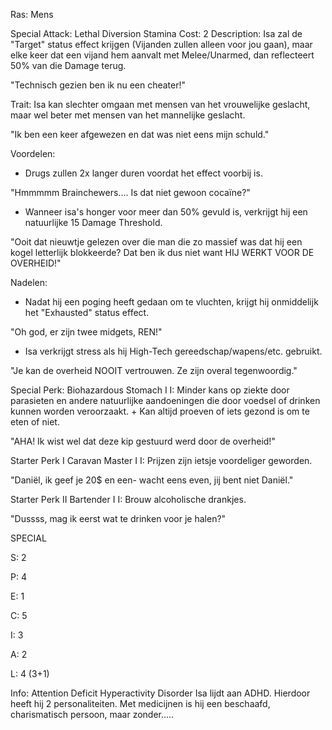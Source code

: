 Ras: Mens

Special Attack: Lethal Diversion
	Stamina Cost: 2
	Description: Isa zal de "Target" status effect krijgen (Vijanden zullen alleen voor jou gaan), maar elke keer dat een vijand hem aanvalt met Melee/Unarmed, dan reflecteert 50% van die Damage terug.

"Technisch gezien ben ik nu een cheater!"

Trait: Isa kan slechter omgaan met mensen van het vrouwelijke geslacht, maar wel beter met mensen van het mannelijke geslacht.

"Ik ben een keer afgewezen en dat was niet eens mijn schuld."

Voordelen:

- Drugs zullen 2x langer duren voordat het effect voorbij is.

"Hmmmmm Brainchewers.... Is dat niet gewoon cocaïne?"

- Wanneer isa's honger voor meer dan 50% gevuld is, verkrijgt hij een natuurlijke 15 Damage Threshold.

"Ooit dat nieuwtje gelezen over die man die zo massief was dat hij een kogel letterlijk blokkeerde? Dat ben ik dus niet want HIJ WERKT VOOR DE OVERHEID!"

Nadelen:

- Nadat hij een poging heeft gedaan om te vluchten, krijgt hij onmiddelijk het "Exhausted" status effect.

"Oh god, er zijn twee midgets, REN!"

- Isa verkrijgt stress als hij High-Tech gereedschap/wapens/etc. gebruikt.

"Je kan de overheid NOOIT vertrouwen. Ze zijn overal tegenwoordig."

Special Perk: Biohazardous Stomach I
	I: Minder kans op ziekte door parasieten en andere natuurlijke aandoeningen die door voedsel of drinken kunnen worden veroorzaakt.
	+ Kan altijd proeven of iets gezond is om te eten of niet.

"AHA! Ik wist wel dat deze kip gestuurd werd door de overheid!"

Starter Perk I
	Caravan Master I
	I: Prijzen zijn ietsje voordeliger geworden.

"Daniël, ik geef je 20$ en een- wacht eens even, jij bent niet Daniël."

Starter Perk II
	Bartender I
	I: Brouw alcoholische drankjes.

"Dussss, mag ik eerst wat te drinken voor je halen?"

SPECIAL

S: 2

P: 4

E: 1

C: 5

I: 3

A: 2

L: 4 (3+1)

Info:
Attention Deficit Hyperactivity Disorder
Isa lijdt aan ADHD. Hierdoor heeft hij 2 personaliteiten. Met medicijnen is hij een beschaafd, charismatisch persoon, maar zonder.....


